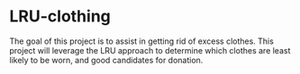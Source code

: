 # LRU-clothing
The goal of this project is to assist in getting rid of excess clothes. This project will leverage the LRU approach to determine which clothes are least likely to be worn, and good candidates for donation.
